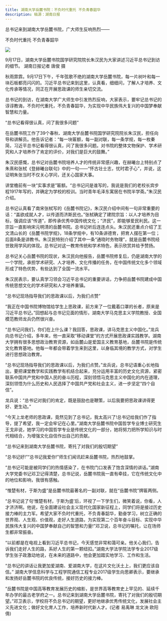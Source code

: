 ```yaml
---
title: 湖南大学岳麓书院：不负时代重托 不负青春韶华
description: 稿源：湖南日报
---
```

总书记来到湖南大学岳麓书院，广大师生反响热烈——

不负时代重托 不负青春韶华

![](https://pics5.baidu.com/feed/0b55b319ebc4b745b943fa8cf117531088821543.jpeg?token=4fa91b71e6cd333a120272d763736ce8)

9月17日，湖南大学岳麓书院国学研究院院长朱汉民为大家讲述习近平总书记到访的细节。 湖南日报记者 唐俊 摄

秋雨霏霏。9月17日下午，千年弦歌不绝的湖南大学岳麓书院，每一片树叶和每一块石板都亮闪闪的。习近平总书记来到这里，认真看，细细问，了解人才培养、文化传承等情况，同正在开展思政课的师生亲切交流。

总书记的到访，在湖南大学广大师生中引发热烈反响，大家表示，要牢记总书记的谆谆教诲，不负时代重托，不负青春韶华，为实现中华民族伟大复兴的中国梦奉献智慧和力量。

“总书记看得很认真，问了我很多问题”

在岳麓书院工作了39个春秋、湖南大学岳麓书院国学研究院院长朱汉民，担任向导和讲解员。他告诉记者：“每一块匾额，每一副对联，每一条学规，每一枚秦简，习近平总书记看得很认真，问了我很多问题。对书院的整体文物保护、学术研究和人才培养作了肯定的评价，对我们是巨大的鼓舞。”

朱汉民感慨，总书记对岳麓书院培养人才的传统非常感兴趣，在赫曦台上特别点了朱熹和张栻《登赫曦台联句》中的一句——“怀古壮士志，忧时君子心”，并说，这证明朱张当时不仅关心学问，还关心国家大事。

讲堂檐前有一块“实事求是”匾额。“总书记问是谁写的，我说是我们的老校长宾步程1917年写的，并确定为学校的校训。当时青年毛泽东寓居在书院半学斋。”朱汉民介绍。

总书记认真看了南宋张栻写的《岳麓书院记》，朱汉民介绍中间有一句非常重要的话：“盖欲成就人才，以传道而济斯民也。”张栻确定了建院宗旨：以人才培养为目标，强调应该“传道”，即传承优秀中国传统文化；“济民”，即能够爱民利民。这一宗旨一直影响宋元明清的岳麓书院。总书记听后连连点头。朱汉民还重点介绍了王文清山长的《岳麓书院学规》，18条学规中，有10条讲德育，把育人摆在第一位；后面8条是讲教书。朱汉民特别介绍了其中一条“通晓时务物理”，就是岳麓书院经世致用学风的体现。总书记对这一教育传统和学术特色，表示欣赏并给予赞扬。

总书记关心岳麓书院的现状，朱汉民向他报告，岳麓书院修复后，仍是湖南大学的一个学院，承担学术研究、人才培养、文化传播的任务，在中国传统文化多个领域形成了特色优势，有些达到了全国一流水平。

朱汉民表示，要认真学习领会习近平总书记的重要讲话，力争把岳麓书院建成中国传统思想文化的学术研究和人才培养重镇。

“总书记现场指导我们的思政课以后，为我们点赞”

“我正在中国书院博物馆给学生上思政课，前方来了一位戴着口罩的长者，原来是习近平总书记。”回想起与总书记见面的情形，湖南大学马克思主义学院教授、全国模范教师龙兵仍然很兴奋。

“总书记问我们，你们在上什么课？我回答，思政课，讲马克思主义中国化。”龙兵向总书记介绍，多年来，他一直采取“移动课堂”的方式开展思政课实践教学。湖南大学拥有很多思想政治教育资源，如岳麓山是爱国主义教育基地，岳麓书院是传统文化教育基地。他每一年都会带着学生来到这里，以身临其境的教学方式，对学生进行思想政治教育。

“总书记现场指导我们的思政课以后，为我们点赞。”龙兵说，总书记语重心长地指出，要把课堂教学和实践教学有机结合起来，充分运用丰富的历史文化资源，紧密联系中国共产党和中国人民的奋斗历程，深刻领悟马克思主义中国化的内在道理，深刻领悟为什么历史和人民选择了中国共产党和社会主义，进一步坚定“四个自信”。

龙兵说：“总书记对我们的肯定，既是鼓励也是鞭策，以后我要把思政课讲得更好、更生动。”

“今天上龙老师的思政课，竟然见到了总书记，我太高兴了!总书记给我们作了指导，提了希望，我一定会牢记在心里。”湖南大学岳麓书院中国哲学专业博士研究生王戈非说，她学习的中国哲学专业是传统文化的一部分，她将努力把所学知识与时代相结合，为增强文化自信作出自己的贡献。

“总书记来到湖南大学岳麓书院，寄托了对我们的殷切期望”

“总书记好!”“总书记我爱你!”师生们闻讯赶来岳麓书院，热烈地鼓掌。

“总书记可能是被同学们的热情感染了，在书院门口发表了饱含深情的讲话。”湖南大学党委书记邓卫记得清楚，总书记说，岳麓书院我一直有牵挂，它在传统文化中的地位和影响，我很有感触。

“惟楚有材，于斯为盛”是岳麓书院最著名的一副对联，就在“岳麓书院”牌匾两侧。

“总书记说了句‘惟楚有材，于斯为盛’后，环视了一下学生们，微笑着说，你看，人才济济啊。他说，在全面建设社会主义现代化国家新征程上，同学们将是接过历史接力棒的主力军。希望大家不负时代重托，不负青春韶华，勤奋学习，树立正确的世界观、人生观、价值观，走好人生道路，为实现第二个百年奋斗目标、实现中华民族伟大复兴的中国梦奉献自己的智慧和力量!”邓卫说，总书记的嘱托，让在场师生都非常振奋。

“以前都是在电视上看到习近平总书记，今天感觉非常和蔼可亲。他关心我们，告诉我们走好人生的路，系好人生的第一颗纽扣。”湖南大学法学院法学专业2017级学生张子政激动地说，在未来的道路中，他会更加踏实地学习、工作和生活。

“总书记的讲话让我更加爱湖南、爱湖南大学，在这片文化沃土上，我们更应该自信。” 湖南大学信息科学与工程学院通信工程专业2017级学生向思卿表示，要继承和发扬好岳麓书院的优良传统，接好历史的接力棒。

“岳麓书院是中国高等教育发展历史的缩影，是世界高等教育史上罕见的、延续千年办学的最古老学府之一。总书记来到湖南大学岳麓书院，寄托了对我们的殷切期望。”邓卫表示，学校将不负总书记的期望，更好地继承优秀传统文化，发展社会主义先进文化；做好文化育人工作，培养新时代新人才。(记者 易禹琳 龙文泱 欧阳倩)